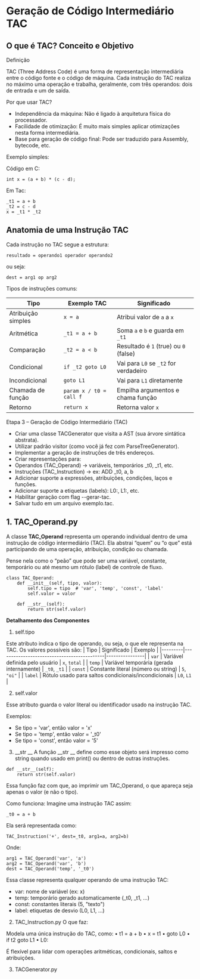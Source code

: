 # Geração de Código Intermediário TAC

## O que é TAC? Conceito e Objetivo

Definição

TAC (Three Address Code) é uma forma de representação intermediária entre o código fonte e o código de máquina. Cada instrução do TAC realiza no máximo uma operação e trabalha, geralmente, com três operandos: dois de entrada e um de saída.

Por que usar TAC?
- Independência da máquina: Não é ligado à arquitetura física do processador.
- Facilidade de otimização: É muito mais simples aplicar otimizações nesta forma intermediária.
- Base para geração de código final: Pode ser traduzido para Assembly, bytecode, etc.

Exemplo simples:

Código em C:
```
int x = (a + b) * (c - d);
```
Em Tac:
```
_t1 = a + b
_t2 = c - d
x = _t1 * _t2
```
## Anatomia de uma Instrução TAC

Cada instrução no TAC segue a estrutura:
```
resultado = operando1 operador operando2
```
ou seja:
```
dest = arg1 op arg2
```
Tipos de instruções comuns:

| Tipo               | Exemplo TAC        | Significado                                 |
|--------------------|--------------------|---------------------------------------------|
| Atribuição simples | `x = a`            | Atribui valor de `a` a `x`                  |
| Aritmética         | `_t1 = a + b`      | Soma `a` e `b` e guarda em `_t1`           |
| Comparação         | `_t2 = a < b`      | Resultado é `1` (true) ou `0` (false)       |
| Condicional        | `if _t2 goto L0`   | Vai para `L0` se `_t2` for verdadeiro       |
| Incondicional      | `goto L1`          | Vai para `L1` diretamente                   |
| Chamada de função  | `param x / t0 = call f` | Empilha argumentos e chama função     |
| Retorno            | `return x`         | Retorna valor `x`                           |

Etapa 3 – Geração de Código Intermediário (TAC)
- Criar uma classe TACGenerator que visita a AST (sua árvore sintática abstrata).
- Utilizar padrão visitor (como você já fez com ParseTreeGenerator).
- Implementar a geração de instruções de três endereços.
- Criar representações para:
- Operandos (TAC_Operand) → variáveis, temporários _t0, _t1, etc.
- Instruções (TAC_Instruction) → ex: ADD _t0, a, b
- Adicionar suporte a expressões, atribuições, condições, laços e funções.
- Adicionar suporte a etiquetas (labels): L0:, L1:, etc.
- Habilitar geração com flag --gerar-tac.
- Salvar tudo em um arquivo exemplo.tac.

## 1. TAC_Operand.py
A classe **TAC_Operand** representa um operando individual dentro de uma instrução de código intermediário (TAC). Ela abstrai “quem” ou “o que” está participando de uma operação, atribuição, condição ou chamada.

Pense nela como o “peão” que pode ser uma variável, constante, temporário ou até mesmo um rótulo (label) de controle de fluxo.
```
class TAC_Operand:
    def __init__(self, tipo, valor):
        self.tipo = tipo  # 'var', 'temp', 'const', 'label'
        self.valor = valor

    def __str__(self):
        return str(self.valor)
```
**Detalhamento dos Componentes**

1. self.tipo

Este atributo indica o tipo de operando, ou seja, o que ele representa na TAC. Os valores possíveis são:
| Tipo    | Significado                                | Exemplo        |
|---------|--------------------------------------------|----------------|
| `var`   | Variável definida pelo usuário             | `x`, `total`   |
| `temp`  | Variável temporária (gerada internamente)  | `_t0`, `_t1`   |
| `const` | Constante literal (número ou string)       | `5`, `"oi"`    |
| `label` | Rótulo usado para saltos condicionais/incondicionais | `L0`, `L1` |

2. self.valor

Esse atributo guarda o valor literal ou identificador usado na instrução TAC.

Exemplos:
- Se tipo = 'var', então valor = 'x'
- Se tipo = 'temp', então valor = '_t0'
- Se tipo = 'const', então valor = '5'

3. __str __
A função __str __ define como esse objeto será impresso como string quando usado em print() ou dentro de outras instruções.
```
def __str__(self):
    return str(self.valor)
```
Essa função faz com que, ao imprimir um TAC_Operand, o que apareça seja apenas o valor (e não o tipo).

Como funciona:
Imagine uma instrução TAC assim:
```
_t0 = a + b
```
Ela será representada como:
```
TAC_Instruction('+', dest=_t0, arg1=a, arg2=b)
```
Onde:
```
arg1 = TAC_Operand('var', 'a')
arg2 = TAC_Operand('var', 'b')
dest = TAC_Operand('temp', '_t0')
```












Essa classe representa qualquer operando de uma instrução TAC:
- var: nome de variável (ex: x)
- temp: temporário gerado automaticamente (_t0, _t1, …)
- const: constantes literais (5, "texto")
- label: etiquetas de desvio (L0, L1, …)

 2. TAC_Instruction.py
O que faz:

Modela uma única instrução do TAC, como:
	•	t1 = a + b
	•	x = t1
	•	goto L0
	•	if t2 goto L1
	•	L0:

É flexível para lidar com operações aritméticas, condicionais, saltos e atribuições.

3. TACGenerator.py
    

